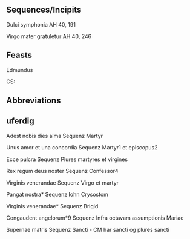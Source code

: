 ## Sequences/Incipits
Dulci symphonia  AH 40, 191

Virgo mater gratuletur AH 40, 246


## Feasts
Edmundus


CS:

## Abbreviations



## uferdig

Adest nobis dies alma   Sequenz         Martyr

Unus amor et una concordia      Sequenz         Martyr1 et episcopus2

Ecce pulcra     Sequenz         Plures martyres et virgines

Rex regum deus noster   Sequenz         Confessor4

Virginis venerandae     Sequenz         Virgo et martyr

Pangat nostra*  Sequenz         Iohn Crysostom

Virginis venerandae*    Sequenz         Brigid

Congaudent angelorum*9  Sequenz         Infra octavam assumptionis Mariae

Supernae matris         Sequenz         Sancti  - CM har sancti og plures sancti
